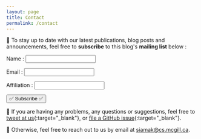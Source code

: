 ```yaml
---
layout: page
title: Contact
permalink: /contact
---
```


📣 To stay up to date with our latest publications, blog posts and announcements, feel free to **subscribe** to this blog's **mailing list** below :

<form name="contact" method="POST" data-netlify="true">
  <p>
    <label>Name : <input type="text" name="name" /></label>   
  </p>
  <p>
    <label>Email : <input type="email" name="email" /></label>
  </p>
  <p>
    <label>Affiliation : <input type="text" name="name" /></label>   
  </p>
  <p>
    <button type="submit">✅ Subscribe ✅</button>
  </p>
</form>

🚨 If you are having any problems, any questions or suggestions, feel free to [tweet at us](https://twitter.com/volut3s){:target="_blank"}, or [file a GitHub issue](https://github.com/excitingtimes/symmetry-lab-mila){:target="_blank"}.

📩 Otherwise, feel free to reach out to us by email at [siamak@cs.mcgill.ca](mailto:siamak@cs.mcgill.ca).